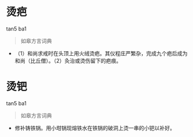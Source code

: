# 烫疤
tan5 ba1
> 如皋方言词典
- （1）和尚求戒时在头顶上用火绒烫疤。其仪程庄严繁杂，完成九个疤后成为和尚（比丘僧）。（2）灸治或烫伤留下的疤痕。

# 烫钯
tan5 ba1
> 如皋方言词典
- 修补铸铁锅。用小坩锅现熔铁水在铁锅的破洞上烫一串的小钯以补好。
